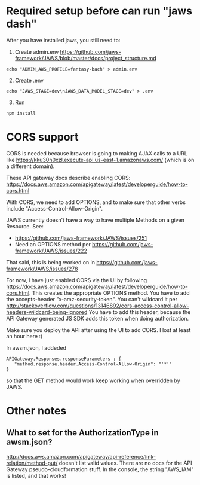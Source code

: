 # Required setup before can run "jaws dash"

After you have installed jaws, you still need to:

1. Create admin.env
https://github.com/jaws-framework/JAWS/blob/master/docs/project_structure.md
```
echo "ADMIN_AWS_PROFILE=fantasy-bach" > admin.env
```

2. Create .env
```
echo "JAWS_STAGE=dev\nJAWS_DATA_MODEL_STAGE=dev" > .env
```

3. Run
```
npm install
```

# CORS support
CORS is needed because browser is going to making AJAX calls to a URL like https://kku30n0xzl.execute-api.us-east-1.amazonaws.com/ (which is on a different domain).

These API gateway docs describe enabling CORS: https://docs.aws.amazon.com/apigateway/latest/developerguide/how-to-cors.html

With CORS, we need to add OPTIONS, and to make sure that other verbs include "Access-Control-Allow-Origin".

JAWS currently doesn't have a way to have multiple Methods on a given Resource.  See:
* https://github.com/jaws-framework/JAWS/issues/251
* Need an OPTIONS method per https://github.com/jaws-framework/JAWS/issues/222

That said, this is being worked on in https://github.com/jaws-framework/JAWS/issues/278

For now, I have just enabled CORS via the UI by following https://docs.aws.amazon.com/apigateway/latest/developerguide/how-to-cors.html.  This creates the appropriate OPTIONS method.
You have to add the accepts-header "x-amz-security-token".  You can't wildcard it per http://stackoverflow.com/questions/13146892/cors-access-control-allow-headers-wildcard-being-ignored
You have to add this header, because the API Gateway generated JS SDK adds this token when doing authorization.

Make sure you deploy the API after using the UI to add CORS.  I lost at least an hour here :(

In awsm.json, I addeded
```
APIGateway.Responses.responseParameters : {
   "method.response.header.Access-Control-Allow-Origin": "'*'"
}
```
so that the GET method would work keep working when overridden by JAWS.

# Other notes
## What to set for the AuthorizationType in awsm.json?
http://docs.aws.amazon.com/apigateway/api-reference/link-relation/method-put/ doesn't list valid values.
There are no docs for the API Gateway pseudo-cloudformation stuff.
In the console, the string "AWS_IAM" is listed, and that works!
